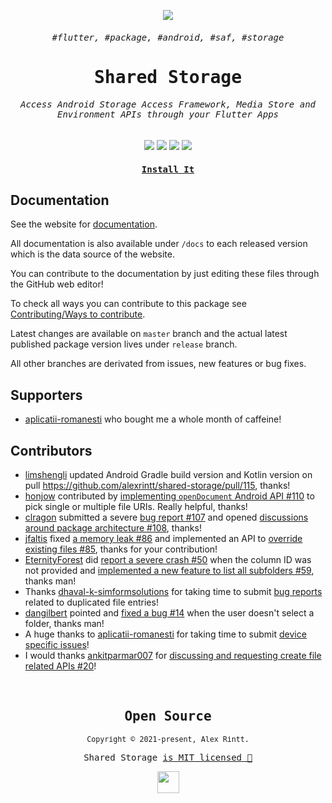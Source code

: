 <p align="center">
  <img src="https://user-images.githubusercontent.com/51419598/161439601-fc228a0d-d09d-4dbb-b5a3-ebc5dbcf9f46.png">
</p>

<h6 align="center"><samp>#flutter, #package, #android, #saf, #storage</samp></h6>
<samp><h1 align="center">Shared Storage</h1></samp>

<h6 align="center">
    <samp>
      Access Android <kbd>Storage Access Framework</kbd>, <kbd>Media Store</kbd> and <kbd>Environment</kbd> APIs through your Flutter Apps
    </samp>
</h6>

<p align="center">
  <a href="https://pub.dev/packages/shared_storage"><img src="https://img.shields.io/pub/v/shared_storage.svg?style=for-the-badge&color=22272E&showLabel=false&labelColor=15191f&logo=dart&logoColor=blue"></a>
  <img src="https://img.shields.io/badge/Kotlin-22272E?&style=for-the-badge&logo=kotlin&logoColor=9966FF">
  <img src="https://img.shields.io/badge/Dart-22272E?style=for-the-badge&logo=dart&logoColor=2BB7F6">
  <img src="https://img.shields.io/badge/Flutter-22272E?style=for-the-badge&logo=flutter&logoColor=66B1F1">
</p>

<h4 align="center"><samp><a href="https://pub.dev/packages/shared_storage">Install It</a></samp></h4>

## Documentation

See the website for [documentation](https://alexrintt.github.io/shared-storage).

All documentation is also available under `/docs` to each released version which is the data source of the website.

You can contribute to the documentation by just editing these files through the GitHub web editor!

To check all ways you can contribute to this package see [Contributing/Ways to contribute](https://alexrintt.github.io/shared-storage/Contributing/Ways%20to%20contribute/).

Latest changes are available on `master` branch and the actual latest published package version lives under `release` branch.

All other branches are derivated from issues, new features or bug fixes.

## Supporters

- [aplicatii-romanesti](https://www.bibliotecaortodoxa.ro/) who bought me a whole month of caffeine!

## Contributors

- [limshengli](https://github.com/limshengli) updated Android Gradle build version and Kotlin version on pull https://github.com/alexrintt/shared-storage/pull/115, thanks!
- [honjow](https://github.com/honjow) contributed by [implementing `openDocument` Android API #110](https://github.com/alexrintt/shared-storage/pull/110) to pick single or multiple file URIs. Really helpful, thanks!
- [clragon](https://github.com/clragon) submitted a severe [bug report #107](https://github.com/alexrintt/shared-storage/issues/107) and opened [discussions around package architecture #108](https://github.com/alexrintt/shared-storage/discussions/108), thanks!
- [jfaltis](https://github.com/jfaltis) fixed [a memory leak #86](https://github.com/alexrintt/shared-storage/pull/86) and implemented an API to [override existing files #85](https://github.com/alexrintt/shared-storage/pull/85), thanks for your contribution!
- [EternityForest](https://github.com/EternityForest) did [report a severe crash #50](https://github.com/alexrintt/shared-storage/issues/50) when the column ID was not provided and [implemented a new feature to list all subfolders #59](https://github.com/alexrintt/shared-storage/pull/59), thanks man!
- Thanks [dhaval-k-simformsolutions](https://github.com/dhaval-k-simformsolutions) for taking time to submit [bug reports](https://github.com/alexrintt/shared-storage/issues?q=is%3Aissue+author%3Adhaval-k-simformsolutions) related to duplicated file entries!
- [dangilbert](https://github.com/dangilbert) pointed and [fixed a bug #14](https://github.com/alexrintt/shared-storage/pull/14) when the user doesn't select a folder, thanks man!
- A huge thanks to [aplicatii-romanesti](https://www.bibliotecaortodoxa.ro/) for taking time to submit [device specific issues](https://github.com/alexrintt/shared-storage/issues?q=author%3Aaplicatii-romanesti)!
- I would thanks [ankitparmar007](https://github.com/ankitparmar007) for [discussing and requesting create file related APIs #20](https://github.com/alexrintt/shared-storage/issues/10)!

<br>

<samp>

<h2 align="center">
  Open Source
</h2>
<p align="center">
  <sub>Copyright © 2021-present, Alex Rintt.</sub>
</p>
<p align="center">Shared Storage <a href="https://github.com/alexrintt/shared-storage/blob/master/LICENSE.md">is MIT licensed 💖</a></p>
<p align="center">
  <img src="https://user-images.githubusercontent.com/51419598/161439601-fc228a0d-d09d-4dbb-b5a3-ebc5dbcf9f46.png" width="35" />
</p>
  
</samp>
